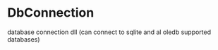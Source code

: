 DbConnection
============

database connection dll (can connect to sqlite and al oledb supported databases)
